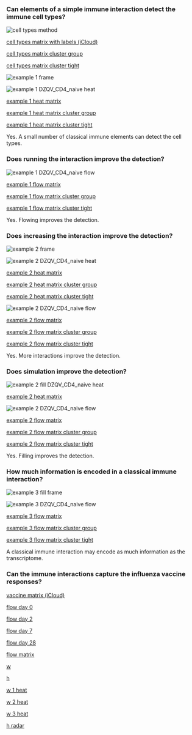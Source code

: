 ### Can elements of a simple immune interaction detect the immune cell types?

![cell types method](https://github.com/KwatMDPhD/ImmunePopulation.pro/raw/main/input/rna_seq_signatures_normalized_by_mrna_abundance_allow_absolute_deconvolution_of_human_immune_cell_types/5.1-s2.0-S2211124719300592-gr1_lrg.jpg)

[cell types matrix with labels (iCloud)](https://github.com/KwatMDPhD/ImmunePopulation.pro/raw/main/output/GSE107011/gene_x_celltype_x_tpm+1log.html)

[cell types matrix cluster group](https://github.com/KwatMDPhD/MolecularMedicine.pro/raw/main/output/cell/Gene.cluster.group.html)

[cell types matrix cluster tight](https://github.com/KwatMDPhD/MolecularMedicine.pro/raw/main/output/cell/Gene.cluster.tight.html)

![example 1 frame](https://github.com/KwatMDPhD/MolecularMedicine.pro/raw/main/output/cell/example.1.no_fill/frame.png)

![example 1 DZQV_CD4_naive heat](https://github.com/KwatMDPhD/MolecularMedicine.pro/raw/main/output/cell/example.1.no_fill/DZQV_CD4_naive/1.png)

[example 1 heat matrix](https://github.com/KwatMDPhD/MolecularMedicine.pro/raw/main/output/cell/example.1.no_fill/Heated.html)

[example 1 heat matrix cluster group](https://github.com/KwatMDPhD/MolecularMedicine.pro/raw/main/output/cell/example.1.no_fill/Heated.cluster.group.html)

[example 1 heat matrix cluster tight](https://github.com/KwatMDPhD/MolecularMedicine.pro/raw/main/output/cell/example.1.no_fill/Heated.cluster.tight.html)

Yes. A small number of classical immune elements can detect the cell types.

### Does running the interaction improve the detection?

![example 1 DZQV_CD4_naive flow](https://github.com/KwatMDPhD/MolecularMedicine.pro/raw/main/output/cell/example.1.no_fill/DZQV_CD4_naive/animate.gif)

[example 1 flow matrix](https://github.com/KwatMDPhD/MolecularMedicine.pro/raw/main/output/cell/example.1.no_fill/Flowed.html)

[example 1 flow matrix cluster group](https://github.com/KwatMDPhD/MolecularMedicine.pro/raw/main/output/cell/example.1.no_fill/Flowed.cluster.group.html)

[example 1 flow matrix cluster tight](https://github.com/KwatMDPhD/MolecularMedicine.pro/raw/main/output/cell/example.1.no_fill/Flowed.cluster.tight.html)

Yes. Flowing improves the detection.

### Does increasing the interaction improve the detection?

![example 2 frame](https://github.com/KwatMDPhD/MolecularMedicine.pro/raw/main/output/cell/example.2.no_fill/frame.png)

![example 2 DZQV_CD4_naive heat](https://github.com/KwatMDPhD/MolecularMedicine.pro/raw/main/output/cell/example.2.no_fill/DZQV_CD4_naive/1.png)

[example 2 heat matrix](https://github.com/KwatMDPhD/MolecularMedicine.pro/raw/main/output/cell/example.2.no_fill/Heated.html)

[example 2 heat matrix cluster group](https://github.com/KwatMDPhD/MolecularMedicine.pro/raw/main/output/cell/example.2.no_fill/Heated.cluster.group.html)

[example 2 heat matrix cluster tight](https://github.com/KwatMDPhD/MolecularMedicine.pro/raw/main/output/cell/example.2.no_fill/Heated.cluster.tight.html)

![example 2 DZQV_CD4_naive flow](https://github.com/KwatMDPhD/MolecularMedicine.pro/raw/main/output/cell/example.2.no_fill/DZQV_CD4_naive/animate.gif)

[example 2 flow matrix](https://github.com/KwatMDPhD/MolecularMedicine.pro/raw/main/output/cell/example.2.no_fill/Flowed.html)

[example 2 flow matrix cluster group](https://github.com/KwatMDPhD/MolecularMedicine.pro/raw/main/output/cell/example.2.no_fill/Flowed.cluster.group.html)

[example 2 flow matrix cluster tight](https://github.com/KwatMDPhD/MolecularMedicine.pro/raw/main/output/cell/example.2.no_fill/Flowed.cluster.tight.html)

Yes. More interactions improve the detection.

### Does simulation improve the detection?

![example 2 fill DZQV_CD4_naive heat](https://github.com/KwatMDPhD/MolecularMedicine.pro/raw/main/output/cell/example.2.fill_antigen_and_cells/DZQV_CD4_naive/1.png)

[example 2 heat matrix](https://github.com/KwatMDPhD/MolecularMedicine.pro/raw/main/output/cell/example.2.fill_antigen_and_cells/Heated.html)

![example 2 DZQV_CD4_naive flow](https://github.com/KwatMDPhD/MolecularMedicine.pro/raw/main/output/cell/example.2.fill_antigen_and_cells/DZQV_CD4_naive/animate.gif)

[example 2 flow matrix](https://github.com/KwatMDPhD/MolecularMedicine.pro/raw/main/output/cell/example.2.fill_antigen_and_cells/Flowed.html)

[example 2 flow matrix cluster group](https://github.com/KwatMDPhD/MolecularMedicine.pro/raw/main/output/cell/example.2.fill_antigen_and_cells/Flowed.cluster.group.html)

[example 2 flow matrix cluster tight](https://github.com/KwatMDPhD/MolecularMedicine.pro/raw/main/output/cell/example.2.fill_antigen_and_cells/Flowed.cluster.tight.html)

Yes. Filling improves the detection.

### How much information is encoded in a classical immune interaction?

![example 3 fill frame](https://github.com/KwatMDPhD/MolecularMedicine.pro/raw/main/output/cell/example.3.fill_antigen_and_cells/frame.png)

![example 3 DZQV_CD4_naive flow](https://github.com/KwatMDPhD/MolecularMedicine.pro/raw/main/output/cell/example.3.fill_antigen_and_cells/DZQV_CD4_naive/animate.gif)

[example 3 flow matrix](https://github.com/KwatMDPhD/MolecularMedicine.pro/raw/main/output/cell/example.3.fill_antigen_and_cells/Flowed.html)

[example 3 flow matrix cluster group](https://github.com/KwatMDPhD/MolecularMedicine.pro/raw/main/output/cell/example.3.fill_antigen_and_cells/Flowed.cluster.group.html)

[example 3 flow matrix cluster tight](https://github.com/KwatMDPhD/MolecularMedicine.pro/raw/main/output/cell/example.3.fill_antigen_and_cells/Flowed.cluster.tight.html)

A classical immune interaction may encode as much information as the transcriptome.

### Can the immune interactions capture the influenza vaccine responses?

[vaccine matrix (iCloud)](https://github.com/KwatMDPhD/ImmunePopulation.pro/raw/main/output/GSE107990/gene_x_sample_x_expression.html)

[flow day 0](https://github.com/KwatMDPhD/MolecularMedicine.pro/raw/main/output/vaccine/example.3.fill_antigen_and_cells/SNF051_D0_batch5.html)

[flow day 2](https://github.com/KwatMDPhD/MolecularMedicine.pro/raw/main/output/vaccine/example.3.fill_antigen_and_cells/SNF051_D2_batch5.html)

[flow day 7](https://github.com/KwatMDPhD/MolecularMedicine.pro/raw/main/output/vaccine/example.3.fill_antigen_and_cells/SNF051_D7_batch5.html)

[flow day 28](https://github.com/KwatMDPhD/MolecularMedicine.pro/raw/main/output/vaccine/example.3.fill_antigen_and_cells/SNF051_D28_batch5.html)

[flow matrix](https://github.com/KwatMDPhD/MolecularMedicine.pro/raw/main/output/vaccine/example.3.fill_antigen_and_cells/Flowed.html)

[w](https://github.com/KwatMDPhD/MolecularMedicine.pro/raw/main/output/vaccine/example.3.fill_antigen_and_cells/factorization/3/W.1.html)

[h](https://github.com/KwatMDPhD/MolecularMedicine.pro/raw/main/output/vaccine/example.3.fill_antigen_and_cells/factorization/3/H.1.html)

[w 1 heat](https://github.com/KwatMDPhD/MolecularMedicine.pro/raw/main/output/vaccine/example.3.fill_antigen_and_cells/factorization/3/3.1.heat.html)

[w 2 heat](https://github.com/KwatMDPhD/MolecularMedicine.pro/raw/main/output/vaccine/example.3.fill_antigen_and_cells/factorization/3/3.2.heat.html)

[w 3 heat](https://github.com/KwatMDPhD/MolecularMedicine.pro/raw/main/output/vaccine/example.3.fill_antigen_and_cells/factorization/3/3.3.heat.html)

[h radar](https://github.com/KwatMDPhD/MolecularMedicine.pro/raw/main/output/vaccine/example.3.fill_antigen_and_cells/factorization/3/radar.html)

